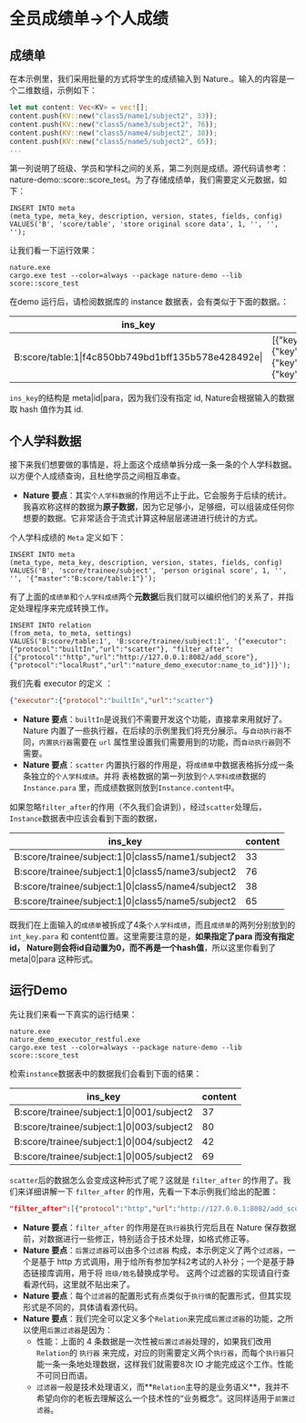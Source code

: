 # 全员成绩单->个人成绩

## 成绩单

在本示例里，我们采用批量的方式将学生的成绩输入到 Nature.。输入的内容是一个二维数组，示例如下：

```rust
let mut content: Vec<KV> = vec![];
content.push(KV::new("class5/name1/subject2", 33));
content.push(KV::new("class5/name3/subject2", 76));
content.push(KV::new("class5/name4/subject2", 38));
content.push(KV::new("class5/name5/subject2", 65));
...
```

第一列说明了班级、学员和学科之间的关系，第二列则是成绩。源代码请参考：nature-demo::score::score_test。为了存储成绩单，我们需要定义元数据，如下：

```mysql
INSERT INTO meta
(meta_type, meta_key, description, version, states, fields, config)
VALUES('B', 'score/table', 'store original score data', 1, '', '', '');
```

让我们看一下运行效果：

```shell
nature.exe
cargo.exe test --color=always --package nature-demo --lib score::score_test
```

在demo 运行后，请检阅数据库的 instance 数据表，会有类似于下面的数据。：

| ins_key                                             | content                                                      |
| --------------------------------------------------- | ------------------------------------------------------------ |
| B:score/table:1\|f4c850bb749bd1bff135b578e428492e\| | [{"key":"class5/name1/subject2","value":33},{"key":"class5/name3/subject2","value":76},{"key":"class5/name4/subject2","value":38},{"key":"class5/name5/subject2","value":65}] |

`ins_key`的结构是 meta|id|para，因为我们没有指定 id, Nature会根据输入的数据取 hash 值作为其 id.

## 个人学科数据

接下来我们想要做的事情是，将上面这个成绩单拆分成一条一条的个人学科数据。以方便个人成绩查询，且杜绝学员之间相互串查。

- **Nature 要点**：其实`个人学科数据`的作用远不止于此，它会服务于后续的统计。我喜欢称这样的数据为**原子数据**，因为它足够小，足够细，可以组装成任何你想要的数据。它非常适合于流式计算这种层层递进进行统计的方式。

个人学科成绩的 `Meta` 定义如下：

```mysql
INSERT INTO meta
(meta_type, meta_key, description, version, states, fields, config)
VALUES('B', 'score/trainee/subject', 'person original score', 1, '', '', '{"master":"B:score/table:1"}');
```

有了上面的`成绩单`和`个人学科成绩`两个**元数据**后我们就可以编织他们的关系了，并指定处理程序来完成转换工作。

```mysql
INSERT INTO relation
(from_meta, to_meta, settings)
VALUES('B:score/table:1', 'B:score/trainee/subject:1', '{"executor":{"protocol":"builtIn","url":"scatter"}, "filter_after":[{"protocol":"http","url":"http://127.0.0.1:8082/add_score"},{"protocol":"localRust","url":"nature_demo_executor:name_to_id"}]}');
```

我们先看 executor 的定义 ：

```json
{"executor":{"protocol":"builtIn","url":"scatter"}
```

- **Nature 要点**：`builtIn`是说我们不需要开发这个功能，直接拿来用就好了。Nature 内置了一些执行器，在后续的示例里我们将充分展示。与`自动执行器`不同，`内置执行器`需要在 `url` 属性里设置我们需要用到的功能，而`自动执行器`则不需要。
- **Nature 要点**：`scatter` 内置执行器的作用是，将`成绩单`中数据表格拆分成一条条独立的`个人学科成绩`。并将 表格数据的第一列放到`个人学科成绩`数据的`Instance.para` 里，而成绩数据则放到`Instance.content`中。

如果忽略`filter_after`的作用（不久我们会讲到），经过`scatter`处理后，`Instance`数据表中应该会看到下面的数据，

| ins_key                                             | content |
| --------------------------------------------------- | ------- |
| B:score/trainee/subject:1\|0\|class5/name1/subject2 | 33      |
| B:score/trainee/subject:1\|0\|class5/name3/subject2 | 76      |
| B:score/trainee/subject:1\|0\|class5/name4/subject2 | 38      |
| B:score/trainee/subject:1\|0\|class5/name5/subject2 | 65      |

既我们在上面输入的`成绩单`被拆成了4条`个人学科成绩`，而且`成绩单`的两列分别放到的 `int_key.para` 和 content位置。这里需要注意的是，**如果指定了para 而没有指定 id， Nature则会将id自动置为0，而不再是一个hash值**，所以这里你看到了 meta|0|para 这种形式。

## 运行Demo

先让我们来看一下真实的运行结果：

```shell
nature.exe
nature_demo_executor_restful.exe
cargo.exe test --color=always --package nature-demo --lib score::score_test
```

检索`instance`数据表中的数据我们会看到下面的结果：

| ins_key                                    | content |
| ------------------------------------------ | ------- |
| B:score/trainee/subject:1\|0\|001/subject2 | 37      |
| B:score/trainee/subject:1\|0\|003/subject2 | 80      |
| B:score/trainee/subject:1\|0\|004/subject2 | 42      |
| B:score/trainee/subject:1\|0\|005/subject2 | 69      |

`scatter`后的数据怎么会变成这种形式了呢？这就是 `filter_after` 的作用了。我们来详细讲解一下 `filter_after` 的作用，先看一下本示例我们给出的配置：

```json
"filter_after":[{"protocol":"http","url":"http://127.0.0.1:8082/add_score"},{"protocol":"localRust","url":"nature_demo_executor:name_to_id"}]
```

- **Nature 要点**：`filter_after` 的作用是在`执行器`执行完后且在 Nature 保存数据前，对数据进行一些修正，特别适合于技术处理，如格式修正等。
- **Nature 要点**：`后置过滤器`可以由多个`过滤器` 构成，本示例定义了两个`过滤器`，一个是基于 http 方式调用，用于给所有参加学科2考试的人补分；一个是基于静态链接库调用，用于将 `班级/姓名`替换成学号。 这两个过滤器的实现请自行查看源代码，这里就不贴出来了。
- **Nature 要点**：每个`过滤器`的配置形式有点类似于`执行情`的配置形式，但其实现形式是不同的，具体请看源代码。
- **Nature 要点**：我们完全可以定义多个`Relation`来完成`后置过滤器`的功能，之所以使用`后置过滤器`是因为：
  - 性能：上面的 4 条数据是一次性被`后置过滤器`处理的，如果我们改用`Relation`的 `执行器` 来完成，对应的则需要定义两个`执行器`，而每个`执行器`只能一条一条地处理数据，这样我们就需要8次 IO 才能完成这个工作。性能不可同日而语。
  - `过滤器`一般是技术处理语义，而**`Relation`主导的是业务语义**，我并不希望向你的老板去理解这么一个技术性的“业务概念”。这同样适用于`前置过滤器`。